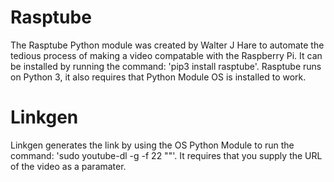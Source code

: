 # Rasptube
The Rasptube Python module was created by Walter J Hare to automate the tedious process of making a video compatable with the Raspberry Pi. It can be installed by running the command: 'pip3 install rasptube'. Rasptube runs on Python 3, it also requires that Python Module OS is installed to work.
# Linkgen
Linkgen generates the link by using the OS Python Module to run the command: 'sudo youtube-dl -g -f 22 "<URL>"'. It requires that you supply the URL of the video as a paramater.
